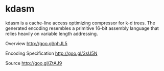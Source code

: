 # kdasm

kdasm is a cache-line access optimizing compressor for k-d trees. The generated encoding resembles a primitive 16-bit assembly language that relies heavily on variable length addressing.

Overview	http://goo.gl/phJL5

Encoding Specification	http://goo.gl/3sU5N

Source	http://goo.gl/ZtAJ9
